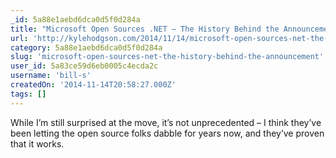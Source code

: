 ```yaml
---
_id: 5a88e1aebd6dca0d5f0d284a
title: "Microsoft Open Sources .NET – The History Behind the Announcement"
url: 'http://kylehodgson.com/2014/11/14/microsoft-open-sources-net-the-history-behind-the-announcement/'
category: 5a88e1aebd6dca0d5f0d284a
slug: 'microsoft-open-sources-net-the-history-behind-the-announcement'
user_id: 5a83ce59d6eb0005c4ecda2c
username: 'bill-s'
createdOn: '2014-11-14T20:58:27.000Z'
tags: []
---
```


While I’m still surprised at the move, it’s not unprecedented – I think they’ve been letting the open source folks dabble for years now, and they’ve proven that it works.
